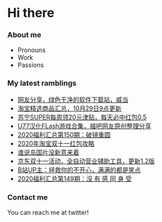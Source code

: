 # Hi there 

### About me
- Pronouns
- Work
- Passions 

### My latest ramblings
<!-- BLOGPOSTS:START -->
- [网友分享，绿色干净的软件下载站，威当](https://fuliba2020.net/weidown.html)
- [淘宝精选商品汇总，10月29日9点更新](https://fuliba2020.net/99.html)
- [苏宁SUPER每周领20元津贴，每天必中红包0.5](https://fuliba2020.net/super2020.html)
- [U77汉化FLash游戏合集，福吧网友原创整理分享](https://fuliba2020.net/u77-game.html)
- [2020福利汇总第150期：破镜重圆](https://fuliba2020.net/2020150.html)
- [2020年淘宝双十一红包攻略](https://fuliba2020.net/20201111.html)
- [谁说岛国片没新意来着](https://fuliba2020.net/sdmu-750.html)
- [京东双十一活动，全自动营业辅助工具，更新1.2版](https://fuliba2020.net/auto-business.html)
- [B站UP主：拯救你的不开心，满满的都是笑点](https://fuliba2020.net/gaoxiao.html)
- [2020福利汇总第149期：沒 有 感 同 身 受](https://fuliba2020.net/2020149.html)
<!-- BLOGPOSTS:END -->

### Contact me
You can reach me at twitter!
